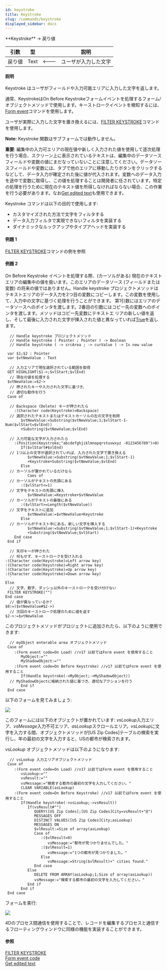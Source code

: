 ```yaml
---
id: keystroke
title: Keystroke
slug: /commands/keystroke
displayed_sidebar: docs
---
```


<!--REF #_command_.Keystroke.Syntax-->**Keystroke**  -> 戻り値<!-- END REF-->
<!--REF #_command_.Keystroke.Params-->
| 引数 | 型 |  | 説明 |
| --- | --- | --- | --- |
| 戻り値 | Text | &#x1F850; | ユーザが入力した文字 |

<!-- END REF-->

#### 説明 

<!--REF #_command_.Keystroke.Summary-->Keystroke はユーザがフィールドや入力可能エリアに入力した文字を返します。<!-- END REF-->

通常、KeystrokeはOn Before Keystrokeフォームイベントを処理するフォーム/オブジェクトメソッドで使用します。キーストロークイベントを検知するには、[Form event](form-event.md "Form event")コマンドを使用します。 

ユーザが実際に入力した文字を置き換えるには、[FILTER KEYSTROKE](filter-keystroke.md "FILTER KEYSTROKE")コマンドを使用します。

**Note:** Keystroke 関数はサブフォームでは動作しません。

**重要**: 編集中の入力可エリアの現在値や新しく入力された値を使用して逐次処理を行う場合、スクリーン上に表示されているテキストは、編集中のデータソース フィールドや変数の値にまだなっていないことに注意してください。データソースフィールドや変数には、タブで他のエリアに移動したりボタンをクリックする などして、データ入力が確定された後に値が代入されます。変数へのデータ入力を途中で変数に取得し、この値を処理することは開発者に任されています。特定 の処理を行うために現在のテキスト値を所得しなければならない場合、この作業を行う必要があります。なお[Get edited text](get-edited-text.md "Get edited text")も使用できます。 

Keystroke コマンドは以下の目的で使用します:

* カスタマイズされた方法で文字をフィルタする
* データ入力フィルタで実現できないフィルタを実装する
* ダイナミックなルックアップやタイプアヘッドを実装する

#### 例題 1 

[FILTER KEYSTROKE](filter-keystroke.md "FILTER KEYSTROKE")コマンドの例を参照

#### 例題 2 

On Before Keystroke イベントを処理する際、(カーソルがある) 現在のテキストエリアの編集中の値を扱います。このエリアのデータソース (フィールドまたは変数) の将来の値ではありません。Handle keystroke プロジェクトメソッドはテキストエリアのデータ入力を2つ目の変数にコピーします。この変数を使用して、入力中の文字に基づく処理を行うことができます。 第1引数にはエリアのデータソースへのポインタを渡します。2番目の引数にはコピー先の変数へのポインタを渡します。メソッドはコピー先変数にテキストエ リアの新しい値を返し、そして最後に入力された文字が挿入された値と異なっていれば[True](true.md "True")を返します。 

```4d
  // Handle keystroke プロジェクトメソッド
  // Handle keystroke ( Pointer ; Pointer ) -> Boolean
  // Handle keystroke ( -> srcArea ; -> curValue ) -> Is new value
 
 var $1;$2 : Pointer
 var $vtNewValue : Text
 
  // 入力エリアで現在選択されている範囲を取得
 GET HIGHLIGHT($1->;$vlStart;$vlEnd)
  // 現在の値を処理する
 $vtNewValue:=$2->
  // 押されたキーや入力された文字に基づき、
  // 適切な動作を行う
 Case of
 
  // Backspace (Delete) キーが押されたら
    :(Character code(Keystroke)=Backspace)
  // 選択されたテキストまたはテキストカーソルの左の文字を削除
       $vtNewValue:=Substring($vtNewValue;1;$vlStart-1-Num($vlStart=$vlEnd))
       +Substring($vtNewValue;$vlEnd)
 
  // 入力可能な文字が入力されたら
    :(Position(Keystroke;"abcdefghjiklmnopqrstuvwxyz -0123456789")>0)
       If($vlStart#$vlEnd)
  // 1つ以上の文字が選択されていれば、入力された文字で置き換える
          $vtNewValue:=Substring($vtNewValue;1;$vlStart-1)
          +Keystroke+Substring($vtNewValue;$vlEnd)
       Else
  // カーソルが置かれているだけなら
          Caes of
  // カーソルがテキストの先頭にある
       :($vlStart<=1)
  // 文字をテキストの先頭に挿入
          $vtNewValue:=Keystroke+$vtNewValue
  // カーソルがテキストの最後にある
       :($vlStart>=Length($vtNewValue))
  // 文字をテキストに追加
          $vtNewValue:=$vtNewValue+Keystroke
       Else
  // カーソルがテキスト中にある。新しい文字を挿入する
          $vtNewValue:=Substring($vtNewValue;1;$vlStart-1)+Keystroke
          +Substring($vtNewValue;$vlStart)
    End case
 End if
 
  // 矢印キーが押された
  // 何もせず、キーストロークを受け入れる
:(Character code(Keystroke)=Left arrow key)
:(Character code(Keystroke)=Right arrow key)
:(Character code(Keystroke)=Up arrow key)
:(Character code(Keystroke)=Down arrow key)
  `
Else
  // 文字、数字、ダッシュ以外のキーストロークを受け付けない
 FILTER KEYSTROKE("")
End case
  // 値が異なっているか?
$0:=($vtNewValue#$2->)
  // 次回のキーストローク処理のために値を返す
$2->:=$vtNewValue
```

このプロジェクトメソッドがプロジェクトに追加されたら、以下のように使用できます:

```4d
  // myObject enterable area オブジェクトメソッド
 Case of
    :(Form event code=On Load) //v17 以前ではForm event を使用すること
       MyObject:=""
       MyShadowObject:=""
    :(Form event code=On Before Keystroke) //v17 以前ではForm event を使用すること
       If(Handle keystroke(->MyObject;->MyShadowObject))
  // MyShadowObjectに格納された値に基づき、適切なアクションを行う
       End if
 End case
```

以下のフォームを見てみましょう:

![](../assets/en/commands/pict21523.en.png)

このフォームには以下のオブジェクトが置かれています: *vsLookup*入力エリア、*vsMessage*入力不可エリア、*asLookup*スクロールエリア。*vsLookup*に文字を入力する間、オブジェクトメソッドが\[US Zip Codes\]テーブルの検索を実行し、年の最初の文字を入力すると、USの都市が検索されます。

*vsLookup* オブジェクトメソッドは以下のようになります:

```4d
  // vsLookup 入力エリアオブジェクトメソッド
 Case of
    :(Form event code=On Load) //v17 以前ではForm event を使用すること
       vsLookup:=""
       vsResult:=""
       vsMessage:="検索する都市の最初の文字を入力してください。"
       CLEAR VARIABLE(asLookup)
    :(Form event code=On Before Keystroke) //v17 以前ではForm event を使用すること
       If(Handle keystroke(->vsLookup;->vsResult))
          If(vsResult#"")
             QUERY([US Zip Codes];[US Zip Codes]City=vsResult+"@")
             MESSAGES OFF
             DISTINCT VALUES([US Zip Codes]City;asLookup)
             MESSAGES ON
             $vlResult:=Size of array(asLookup)
             Case of
                :($vlResult=0)
                   vsMessage:="都市が見つかりませんでした。"
                :($vlResult=1)
                   vsMessage:="1つの都市が見つかりました。"
                Else
                   vsMessage:=String($vlResult)+" cities found."
             End case
          Else
             DELETE FROM ARRAY(asLookup;1;Size of array(asLookup))
             vsMessage:="検索する都市の最初の文字を入力してください。"
          End if
       End if
 End case
```

フォームを実行:

![](../assets/en/commands/pict21524.en.png)

4Dのプロセス間通信を使用することで、レコードを編集するプロセスと通信するフローティングウィンドウに同様の機能を実装することができます。

#### 参照 

[FILTER KEYSTROKE](filter-keystroke.md)  
[Form event code](form-event-code.md)  
[Get edited text](get-edited-text.md)  